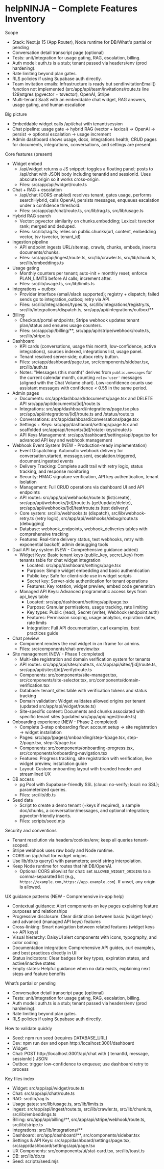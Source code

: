 # helpNINJA – Complete Features Inventory

Scope
- Stack: Next.js 15 (App Router), Node runtime for DB/What's partial or pending
- Conversation detail transcript page (optional)
- Tests: unit/integration for usage gating, RAG, escalation, billing.
- Auth model: auth.ts is a stub; tenant passed via headers/env (prod hardening).
- Rate limiting beyond plan gates.
- RLS policies if using Supabase auth directly.
- Team invitation emails: Infrastructure is ready but sendInvitationEmail() function not implemented (src/app/api/team/invitations/route.ts line 129)stgres (pgvector + tsvector), OpenAI, Stripe
- Multi-tenant SaaS with an embeddable chat widget, RAG answers, usage gating, and human escalation

Big picture
- Embeddable widget calls /api/chat with tenant/session
- Chat pipeline: usage gate → hybrid RAG (vector + lexical) → OpenAI → persist → optional escalation → usage increment
- Admin dashboard shows usage, docs, integrations health; CRUD pages for documents, integrations, conversations, and settings are present.

Core features (present)
- Widget embed
  - /api/widget returns a JS snippet; toggles a floating panel; posts to /api/chat with JSON body including tenantId and sessionId. Uses absolute origin so it works cross-origin.
  - Files: src/app/api/widget/route.ts
- Chat + RAG + escalation
  - /api/chat (CORS enabled) resolves tenant, gates usage, performs searchHybrid, calls OpenAI, persists messages, enqueues escalation under a confidence threshold.
  - Files: src/app/api/chat/route.ts, src/lib/rag.ts, src/lib/usage.ts
- Hybrid RAG search
  - Vector: pgvector similarity on chunks.embedding; Lexical: tsvector rank; merged and deduped.
  - Files: src/lib/rag.ts; relies on public.chunks(url, content, embedding vector, tsv tsvector, tenant_id)
- Ingestion pipeline
  - API endpoint ingests URL/sitemap, crawls, chunks, embeds, inserts documents/chunks.
  - Files: src/app/api/ingest/route.ts, src/lib/crawler.ts, src/lib/chunk.ts, src/lib/embeddings.ts
- Usage gating
  - Monthly counters per tenant; auto-init + monthly reset; enforce PLAN_LIMITS before AI calls; increment after.
  - Files: src/lib/usage.ts, src/lib/limits.ts
- Integrations + outbox
  - Provider interface (email/slack supported); registry + dispatch; failed sends go to integration_outbox; retry via API.
  - Files: src/lib/integrations/types.ts, src/lib/integrations/registry.ts, src/lib/integrations/dispatch.ts, src/app/api/integrations/outbox/**
- Billing
  - Checkout/portal endpoints; Stripe webhook updates tenant plan/status and ensures usage counters.
  - Files: src/app/api/billing/**, src/app/api/stripe/webhook/route.ts, src/lib/stripe.ts
- Dashboard
  - KPI cards (conversations, usage this month, low-confidence, active integrations), sources indexed, integrations list, usage panel.
  - Tenant resolved server-side; outbox retry button.
  - Files: src/app/dashboard/page.tsx, src/components/sidebar.tsx, src/lib/auth.ts
  - Notes: "Messages (this month)" derives from `public.messages` for the current calendar month, counting `role='user'` messages (aligned with the Chat Volume chart). Low-confidence counts use assistant messages with confidence < 0.55 in the same period.
- Admin pages
  - Documents: src/app/dashboard/documents/page.tsx and DELETE API src/app/api/documents/[id]/route.ts
  - Integrations: src/app/dashboard/integrations/page.tsx plus src/app/api/integrations/[id]/route.ts and /status/route.ts
  - Conversations: src/app/dashboard/conversations/page.tsx
  - Settings + Keys: src/app/dashboard/settings/page.tsx and scaffolded src/app/api/tenants/[id]/rotate-keys/route.ts
  - API Keys Management: src/app/dashboard/settings/api/page.tsx for advanced API key and webhook management
- Webhook Event System (NEW - Production-ready implementation)
  - Event Dispatching: Automatic webhook delivery for conversation.started, message.sent, escalation.triggered, document.ingested events
  - Delivery Tracking: Complete audit trail with retry logic, status tracking, and response monitoring  
  - Security: HMAC signature verification, API key authentication, tenant isolation
  - Management: Full CRUD operations via dashboard UI and API endpoints
  - API routes: src/app/api/webhooks/route.ts (list/create), src/app/api/webhooks/[id]/route.ts (get/update/delete), src/app/api/webhooks/[id]/test/route.ts (test delivery)
  - Core system: src/lib/webhooks.ts (dispatch), src/lib/webhook-retry.ts (retry logic), src/app/api/webhooks/debug/route.ts (debugging)
  - Database: webhook_endpoints, webhook_deliveries tables with comprehensive tracking
  - Features: Real-time delivery status, test webhooks, retry with exponential backoff, admin debugging tools
- Dual API key system (NEW - Comprehensive guidance added)
  - Widget Keys: Basic tenant keys (public_key, secret_key) from tenants table for chat widget integration
    - Located: src/app/dashboard/settings/page.tsx 
    - Purpose: Simple widget embedding and basic authentication
    - Public key: Safe for client-side use in widget scripts
    - Secret key: Server-side authentication for tenant operations
    - Features: Key rotation, widget preview, embed code generation
  - Managed API Keys: Advanced programmatic access keys from api_keys table
    - Located: src/app/dashboard/settings/api/page.tsx
    - Purpose: Granular permissions, usage tracking, rate limiting
    - Key types: Public (read), Secret (write), Webhook (endpoint auth)
    - Features: Permission scoping, usage analytics, expiration dates, rate limits
    - Integration: Full API documentation, curl examples, best practices guide
- Chat preview
  - Component renders the real widget in an iframe for admins.
  - Files: src/components/chat-preview.tsx
- Site management (NEW - Phase 1 completed)
  - Multi-site registration and domain verification system for tenants
  - API routes: src/app/api/sites/route.ts, src/app/api/sites/[id]/route.ts, src/app/api/sites/[id]/verify/route.ts
  - Components: src/components/site-manager.tsx, src/components/site-selector.tsx, src/components/domain-verification.tsx
  - Database: tenant_sites table with verification tokens and status tracking
  - Domain validation: Widget validates allowed origins per tenant (updated src/app/api/widget/route.ts)
  - Site-specific content: Documents and chunks associated with specific tenant sites (updated src/app/api/ingest/route.ts)
- Onboarding experience (NEW - Phase 2 completed)
  - Complete 3-step onboarding flow: account setup → site registration → widget installation
  - Pages: src/app/(pages)/onboarding/step-1/page.tsx, step-2/page.tsx, step-3/page.tsx
  - Components: src/components/onboarding-progress.tsx, src/components/onboarding-navigation.tsx
  - Features: Progress tracking, site registration with verification, live widget preview, installation guide
  - Layout: Custom onboarding layout with branded header and streamlined UX
- DB access
  - pg Pool with Supabase-friendly SSL (cloud: no-verify; local: no SSL); parameterized queries.
  - Files: src/lib/db.ts
- Seed data
  - Script to create a demo tenant (+keys if required), a sample doc/chunks, a conversation/messages, and optional integration; pgvector-friendly inserts.
  - Files: scripts/seed.mjs

Security and conventions
- Tenant resolution via headers/cookies/env; keep all queries tenant-scoped.
- Stripe webhook uses raw body and Node runtime.
- CORS on /api/chat for widget origins.
- Use lib/db.ts query() with parameters; avoid string interpolation.
- Keep Node runtime for routes that hit DB/OpenAI.
  - Optional CORS allowlist for chat: set `ALLOWED_WIDGET_ORIGINS` to a comma-separated list (e.g., `https://example.com,https://app.example.com`). If unset, any origin is allowed.

UX guidance patterns (NEW - Comprehensive in-app help)
- Contextual guidance: Alert components on key pages explaining feature purposes and relationships
- Progressive disclosure: Clear distinction between basic (widget keys) and advanced (managed API keys) features
- Cross-linking: Smart navigation between related features (widget keys ↔ API keys)
- Visual hierarchy: DaisyUI alert components with icons, typography, and color coding
- Documentation integration: Comprehensive API guides, curl examples, and best practices directly in UI
- Status indicators: Clear badges for key types, expiration states, and active/inactive states
- Empty states: Helpful guidance when no data exists, explaining next steps and feature benefits

What’s partial or pending
- Conversation detail transcript page (optional)
- Tests: unit/integration for usage gating, RAG, escalation, billing.
- Auth model: auth.ts is a stub; tenant passed via headers/env (prod hardening).
- Rate limiting beyond plan gates.
- RLS policies if using Supabase auth directly.

How to validate quickly
- Seed: npm run seed (requires DATABASE_URL)
- Dev: npm run dev and open http://localhost:3001/dashboard
- Widget: <script src="http://localhost:3001/api/widget?t=YOUR_TENANT_PUBLIC_KEY&voice=friendly" async></script>
- Chat: POST http://localhost:3001/api/chat with { tenantId, message, sessionId } JSON
- Outbox: trigger low-confidence to enqueue; use dashboard retry to process

Key files index
- Widget: src/app/api/widget/route.ts
- Chat: src/app/api/chat/route.ts
- RAG: src/lib/rag.ts
- Usage gates: src/lib/usage.ts, src/lib/limits.ts
- Ingest: src/app/api/ingest/route.ts, src/lib/crawler.ts, src/lib/chunk.ts, src/lib/embeddings.ts
- Billing: src/app/api/billing/**, src/app/api/stripe/webhook/route.ts, src/lib/stripe.ts
- Integrations: src/lib/integrations/**
- Dashboard: src/app/dashboard/**, src/components/sidebar.tsx
- Settings & API Keys: src/app/dashboard/settings/page.tsx, src/app/dashboard/settings/api/page.tsx
- UX Components: src/components/ui/stat-card.tsx, src/lib/toast.ts
- DB: src/lib/db.ts
- Seed: scripts/seed.mjs
